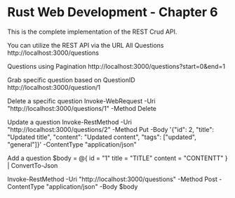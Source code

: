 # Rust Web Development - Chapter 6
This is the complete implementation of the REST Crud API.


You can utilize the REST API via the URL
All Questions 
http://localhost:3000/questions

Questions using Pagination
http://localhost:3000/questions?start=0&end=1

Grab specific  question based on QuestionID
http://localhost:3000/question/1

Delete a specific question
Invoke-WebRequest -Uri "http://localhost:3000/questions/1" -Method Delete

Update a question
Invoke-RestMethod -Uri "http://localhost:3000/questions/2" -Method Put -Body '{"id": 2, "title": "Updated title", "content": "Updated content", "tags": ["updated", "general"]}' -ContentType "application/json"

Add a question
$body = @{
    id = "1"
    title = "TITLE"
    content = "CONTENTT"
} | ConvertTo-Json

Invoke-RestMethod -Uri "http://localhost:3000/questions" -Method Post -ContentType "application/json" -Body $body
